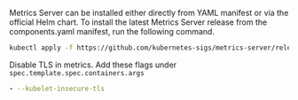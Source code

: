 Metrics Server can be installed either directly from YAML manifest or via the official Helm chart. To install the latest Metrics Server release from the components.yaml manifest, run the following command.

```sh
kubectl apply -f https://github.com/kubernetes-sigs/metrics-server/releases/latest/download/components.yaml
```

Disable TLS in metrics. Add these flags under `spec.template.spec.containers.args`

```yml
- --kubelet-insecure-tls
```